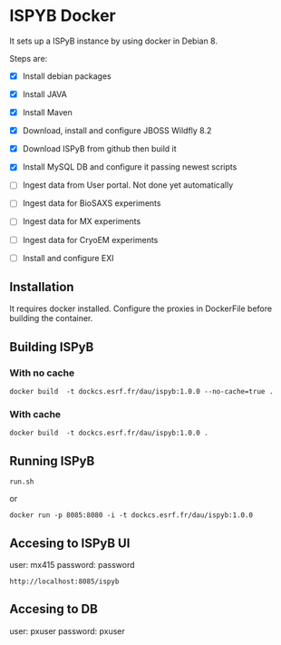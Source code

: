 # ISPYB Docker

It sets up a ISPyB instance by using docker in Debian 8.

Steps are:
- [x] Install debian packages
- [x] Install JAVA
- [x] Install Maven
- [x] Download, install and configure JBOSS Wildfly 8.2
- [x] Download ISPyB from github then build it
- [x] Install MySQL DB and configure it passing newest scripts
- [ ] Ingest data from User portal. Not done yet automatically
- [ ] Ingest data for BioSAXS experiments
- [ ] Ingest data for MX experiments
- [ ] Ingest data for CryoEM experiments
- [ ] Install and configure EXI


## Installation

It requires docker installed.
Configure the proxies in DockerFile before building the container.

## Building ISPyB

### With no cache
```
docker build  -t dockcs.esrf.fr/dau/ispyb:1.0.0 --no-cache=true . 
```

### With cache
```
docker build  -t dockcs.esrf.fr/dau/ispyb:1.0.0 . 
```

## Running ISPyB

```
run.sh
```

or

```
docker run -p 8085:8080 -i -t dockcs.esrf.fr/dau/ispyb:1.0.0
```

## Accesing to ISPyB UI

user: mx415
password: password

```
http://localhost:8085/ispyb
```

## Accesing to DB

user: pxuser
password: pxuser
